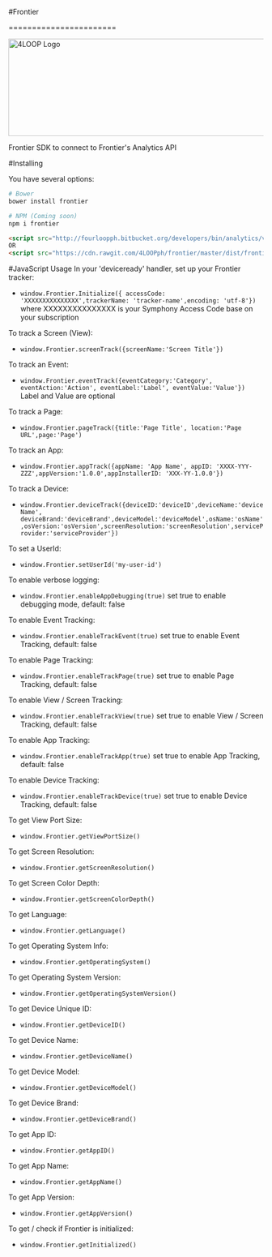#Frontier

=======================


[<img src="http://fourloopph.bitbucket.org/developers/images/devLogo.png" alt="4LOOP Logo" width="1300px" height="192px" />](http://fourloopph.bitbucket.org/developers/)


Frontier SDK to connect to Frontier's Analytics API


#Installing

You have several options:
```sh
# Bower
bower install frontier
```

```sh
# NPM (Coming soon)
npm i frontier
```

```html
<script src="http://fourloopph.bitbucket.org/developers/bin/analytics/v1/js/frontier.min.js"></script>
OR
<script src="https://cdn.rawgit.com/4LOOPph/frontier/master/dist/frontier.min.js"></script>
```

#JavaScript Usage
In your 'deviceready' handler, set up your Frontier tracker:

* `window.Frontier.Initialize({ accessCode: 'XXXXXXXXXXXXXXX',trackerName: 'tracker-name',encoding: 'utf-8'})` 
where XXXXXXXXXXXXXXX is your Symphony Access Code base on your subscription 

To track a Screen (View):
* `window.Frontier.screenTrack({screenName:'Screen Title'})`

To track an Event:
* `window.Frontier.eventTrack({eventCategory:'Category', eventAction:'Action', eventLabel:'Label', eventValue:'Value'})` 
Label and Value are optional

To track a Page:
* `window.Frontier.pageTrack({title:'Page Title', location:'Page URL',page:'Page')`

To track an App:
* `window.Frontier.appTrack({appName: 'App Name', appID: 'XXXX-YYY-ZZZ',appVersion:'1.0.0',appInstallerID: 'XXX-YY-1.0.0'})`

To track a Device:
* `window.Frontier.deviceTrack({deviceID:'deviceID',deviceName:'deviceName', deviceBrand:'deviceBrand',deviceModel:'deviceModel',osName:'osName',osVersion:'osVersion',screenResolution:'screenResolution',serviceProvider:'serviceProvider'})` 

To set a UserId:
* `window.Frontier.setUserId('my-user-id')`

To enable verbose logging:
* `window.Frontier.enableAppDebugging(true)` set true to enable debugging mode, default: false

To enable Event Tracking:
* `window.Frontier.enableTrackEvent(true)` set true to enable Event Tracking, default: false

To enable Page Tracking:
* `window.Frontier.enableTrackPage(true)` set true to enable Page Tracking, default: false

To enable View / Screen Tracking:
* `window.Frontier.enableTrackView(true)` set true to enable View / Screen Tracking, default: false

To enable App Tracking:
* `window.Frontier.enableTrackApp(true)` set true to enable App Tracking, default: false

To enable Device Tracking:
* `window.Frontier.enableTrackDevice(true)` set true to enable Device Tracking, default: false

To get View Port Size:
* `window.Frontier.getViewPortSize()`

To get Screen Resolution:
* `window.Frontier.getScreenResolution()`

To get Screen Color Depth:
* `window.Frontier.getScreenColorDepth()`

To get Language:
* `window.Frontier.getLanguage()`

To get Operating System Info:
* `window.Frontier.getOperatingSystem()`

To get Operating System Version:
* `window.Frontier.getOperatingSystemVersion()`

To get Device Unique ID:
* `window.Frontier.getDeviceID()`

To get Device Name:
* `window.Frontier.getDeviceName()`

To get Device Model:
* `window.Frontier.getDeviceModel()`

To get Device Brand:
* `window.Frontier.getDeviceBrand()`

To get App ID:
* `window.Frontier.getAppID()`

To get App Name:
* `window.Frontier.getAppName()`

To get App Version:
* `window.Frontier.getAppVersion()`

To get / check if Frontier is initialized:
* `window.Frontier.getInitialized()`